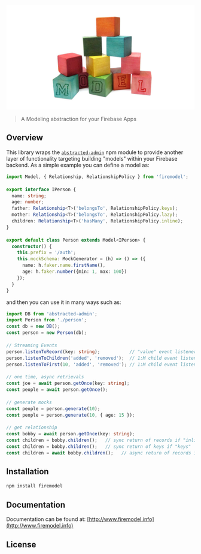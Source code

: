 ![logo](docs/images/logo.jpg)

> A Modeling abstraction for your Firebase Apps

## Overview

This library wraps the [`abstracted-admin`](https://www.abstracted-admin.com/) npm module to provide another layer of functionality targeting building "models" within your Firebase backend. As a simple example you can define a model as: 

```ts
import Model, { Relationship, RelationshipPolicy } from 'firemodel';

export interface IPerson {
  name: string;
  age: number;
  father: Relationship<T>('belongsTo', RelationshipPolicy.keys);
  mother: Relationship<T>('belongsTo', RelationshipPolicy.lazy);
  children: Relationship<T>('hasMany', RelationshipPolicy.inline);
}

export default class Person extends Model<IPerson> {
  constructor() {
    this.prefix = '/auth';
    this.mockSchema: MockGenerator = (h) => () => ({
      name: h.faker.name.firstName(),
      age: h.faker.number({min: 1, max: 100})
    });
  }
}
```

and then you can use it in many ways such as:

```ts
import DB from 'abstracted-admin';
import Person from './person';
const db = new DB();
const person = new Person(db);

// Streaming Events
person.listenToRecord(key: string);           // "value" event listener on individual record
person.listenToChildren('added', 'removed');  // 1:M child event listeners
person.listenToFirst(10, 'added', 'removed'); // 1:M child event listeners with query attached

// one time, async retrievals 
const joe = await person.getOnce(key: string);
const people = await person.getOnce();

// generate mocks
const people = person.generate(10);
const people = person.generate(10, { age: 15 });

// get relationship
const bobby = await person.getOnce(key: string);
const children = bobby.children();   // sync return of records if "inline"
const children = bobby.children();   // sync return of keys if "keys"
const children = await bobby.children();   // async return of records if "lazy"
```

## Installation

```sh
npm install firemodel
```

## Documentation

Documentation can be found at: [http://www.firemodel.info](http://www.firemodel.info)

## License
